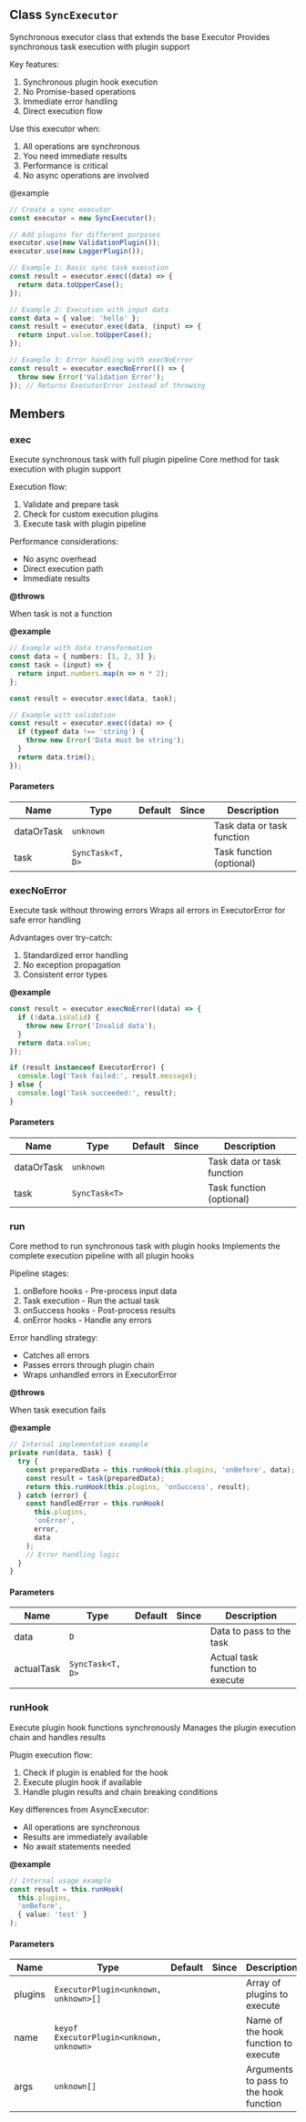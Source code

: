 ## Class `SyncExecutor`
Synchronous executor class that extends the base Executor
Provides synchronous task execution with plugin support

Key features:
1. Synchronous plugin hook execution
2. No Promise-based operations
3. Immediate error handling
4. Direct execution flow

Use this executor when:
1. All operations are synchronous
2. You need immediate results
3. Performance is critical
4. No async operations are involved

@example 

```typescript
// Create a sync executor
const executor = new SyncExecutor();

// Add plugins for different purposes
executor.use(new ValidationPlugin());
executor.use(new LoggerPlugin());

// Example 1: Basic sync task execution
const result = executor.exec((data) => {
  return data.toUpperCase();
});

// Example 2: Execution with input data
const data = { value: 'hello' };
const result = executor.exec(data, (input) => {
  return input.value.toUpperCase();
});

// Example 3: Error handling with execNoError
const result = executor.execNoError(() => {
  throw new Error('Validation Error');
}); // Returns ExecutorError instead of throwing
```


## Members

### exec
Execute synchronous task with full plugin pipeline
Core method for task execution with plugin support

Execution flow:
1. Validate and prepare task
2. Check for custom execution plugins
3. Execute task with plugin pipeline

Performance considerations:
- No async overhead
- Direct execution path
- Immediate results

**@throws** 

When task is not a function

**@example** 

```typescript
// Example with data transformation
const data = { numbers: [1, 2, 3] };
const task = (input) => {
  return input.numbers.map(n => n * 2);
};

const result = executor.exec(data, task);

// Example with validation
const result = executor.exec((data) => {
  if (typeof data !== 'string') {
    throw new Error('Data must be string');
  }
  return data.trim();
});
```


#### Parameters
| Name | Type | Default | Since | Description |
|------|------|---------|-------|------------|
|  dataOrTask  | `unknown` |  |  | Task data or task function |
|  task  | `SyncTask<T, D>` |  |  | Task function (optional) |


### execNoError
Execute task without throwing errors
Wraps all errors in ExecutorError for safe error handling

Advantages over try-catch:
1. Standardized error handling
2. No exception propagation
3. Consistent error types

**@example** 

```typescript
const result = executor.execNoError((data) => {
  if (!data.isValid) {
    throw new Error('Invalid data');
  }
  return data.value;
});

if (result instanceof ExecutorError) {
  console.log('Task failed:', result.message);
} else {
  console.log('Task succeeded:', result);
}
```


#### Parameters
| Name | Type | Default | Since | Description |
|------|------|---------|-------|------------|
|  dataOrTask  | `unknown` |  |  | Task data or task function |
|  task  | `SyncTask<T>` |  |  | Task function (optional) |


### run
Core method to run synchronous task with plugin hooks
Implements the complete execution pipeline with all plugin hooks

Pipeline stages:
1. onBefore hooks - Pre-process input data
2. Task execution - Run the actual task
3. onSuccess hooks - Post-process results
4. onError hooks - Handle any errors

Error handling strategy:
- Catches all errors
- Passes errors through plugin chain
- Wraps unhandled errors in ExecutorError

**@throws** 

When task execution fails

**@example** 

```typescript
// Internal implementation example
private run(data, task) {
  try {
    const preparedData = this.runHook(this.plugins, 'onBefore', data);
    const result = task(preparedData);
    return this.runHook(this.plugins, 'onSuccess', result);
  } catch (error) {
    const handledError = this.runHook(
      this.plugins,
      'onError',
      error,
      data
    );
    // Error handling logic
  }
}
```


#### Parameters
| Name | Type | Default | Since | Description |
|------|------|---------|-------|------------|
|  data  | `D` |  |  | Data to pass to the task |
|  actualTask  | `SyncTask<T, D>` |  |  | Actual task function to execute |


### runHook
Execute plugin hook functions synchronously
Manages the plugin execution chain and handles results

Plugin execution flow:
1. Check if plugin is enabled for the hook
2. Execute plugin hook if available
3. Handle plugin results and chain breaking conditions

Key differences from AsyncExecutor:
- All operations are synchronous
- Results are immediately available
- No await statements needed

**@example** 

```typescript
// Internal usage example
const result = this.runHook(
  this.plugins,
  'onBefore',
  { value: 'test' }
);
```


#### Parameters
| Name | Type | Default | Since | Description |
|------|------|---------|-------|------------|
|  plugins  | `ExecutorPlugin<unknown, unknown>[]` |  |  | Array of plugins to execute |
|  name  | `keyof ExecutorPlugin<unknown, unknown>` |  |  | Name of the hook function to execute |
|  args  | `unknown[]` |  |  | Arguments to pass to the hook function |

